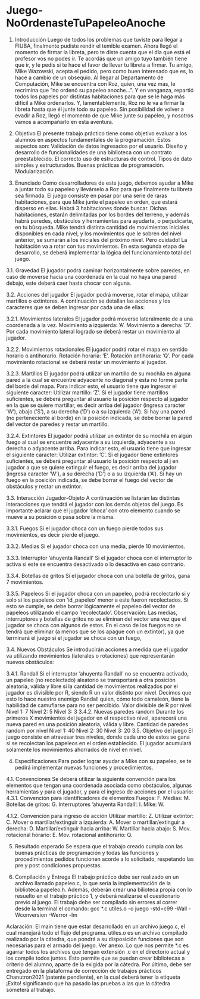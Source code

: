 # Juego- NoOrdenasteTuPapeleoAnoche

1. Introducción
Luego de todos los problemas que tuviste para llegar a FIUBA, finalmente pudiste rendir el temible examen. Ahora
llegó el momento de firmar la libreta, pero te diste cuenta que el día que está el profesor vos no podes ir. Te acordás
que un amigo tuyo también tiene que ir, y le pedís si te hace el favor de llevar tu libreta a firmar.
Tu amigo, Mike Wazowski, acepta el pedido, pero como buen interesado que es, lo hace a cambio de un obsequio.
Al llegar al Departamento de Computación, Mike se encuentra con Roz, quien, una vez más, le recrimina que ”no
ordenó su papeleo anoche...”. Y en venganza, repartió todos los papeles por distintas habitaciones para que se le
haga más difícil a Mike ordenarlos. Y, lamentablemente, Roz no le va a firmar la libreta hasta que él junte todo su
papeleo.
Sin posibilidad de volver a evadir a Roz, llegó el momento de que Mike junte su papeleo, y nosotros vamos a
acompañarlo en esta aventura.

2. Objetivo
El presente trabajo práctico tiene como objetivo evaluar a los alumnos en aspectos fundamentales de la programación. Estos aspectos son:
Validación de datos ingresados por el usuario.
Diseño y desarrollo de funcionalidades de una biblioteca con un contrato preestablecido.
El correcto uso de estructuras de control.
Tipos de dato simples y estructurados.
Buenas prácticas de programación.
Modularización.

3. Enunciado
Como desarrolladores de este juego, debemos ayudar a Mike a juntar todo su papeleo y llevárselo a Roz para que
finalmente tu libreta sea firmada.
El juego consiste en pasar por una serie de raras habitaciones, para que Mike junte el papeleo en orden, que estará
disperso en ellas.
Habrá 3 habitaciones donde buscar. Dichas habitaciones, estarán delimitadas por los bordes del terreno, y además
habrá paredes, obstáculos y herramientas para ayudarte, o perjudicarte, en tu búsqueda.
Mike tendrá distinta cantidad de movimientos iniciales disponibles en cada nivel, y los movimientos que le sobren
del nivel anterior, se sumarán a los iniciales del próximo nivel.
Pero cuidado! La habitación va a rotar con tus movimientos.
En esta segunda etapa de desarrollo, se deberá implementar la lógica del funcionamiento total del juego.

3.1. Gravedad
El jugador podrá caminar horizontalmente sobre paredes, en caso de moverse hacia una coordenada en la cual no
haya una pared debajo, este deberá caer hasta chocar con alguna.

3.2. Acciones del jugador
El jugador podrá moverse, rotar el mapa, utilizar martillos o extintores.
A continuación se detallan las acciones y los caracteres que se deben ingresar por cada una de ellas:

3.2.1. Movimientos laterales
El jugador podrá moverse lateralmente de a una coordenada a la vez.
Movimiento a izquierda: ’A’.
Movimiento a derecha: ’D’.
Por cada movimiento lateral logrado se deberá restar un movimiento al jugador.

3.2.2. Movimientos rotacionales
El jugador podrá rotar el mapa en sentido horario o antihorario.
Rotación horaria: ’E’.
Rotación antihoraria: ’Q’.
Por cada movimiento rotacional se deberá restar un movimiento al jugador.

3.2.3. Martillos
El jugador podrá utilizar un martillo de su mochila en alguna pared a la cual se encuentre adyacente no diagonal
y esta no forme parte del borde del mapa.
Para indicar esto, el usuario tiene que ingresar el siguiente caracter:
Utilizar martillo: ’Z’.
Si el jugador tiene martillos suficientes, se deberá preguntar al usuario la posición respecto al jugador en la que
se quiere martillar, es decir arriba del jugador (ingresa caracter ’W’), abajo (’S’), a su derecha (’D’) o a su izquierda
(’A’).
Si hay una pared (no perteneciente al borde) en la posición indicada, se debe borrar la pared del vector de paredes
y restar un martillo.

3.2.4. Extintores
El jugador podrá utilizar un extintor de su mochila en algún fuego al cual se encuentre adyacente a su izquierda,
adyacente a su derecha o adyacente arriba.
Para indicar esto, el usuario tiene que ingresar el siguiente caracter:
Utilizar extintor: ’C’.
Si el jugador tiene extintores suficientes, se deberá preguntar al usuario la posición respecto al j en jugador a que
se quiere extinguir el fuego, es decir arriba del jugador (ingresa caracter ’W’), a su derecha (’D’) o a su izquierda
(’A’).
Si hay un fuego en la posición indicada, se debe borrar el fuego del vector de obstáculos y restar un extintor.

3.3. Interacción Jugador-Objeto
A continuación se listarán las distintas interacciones que tendrá el jugador con los demás objetos del juego. Es
importante aclarar que el jugador ’choca’ con otro elemento cuando se mueve a su posición o pasa sobre la misma.

3.3.1. Fuegos
Si el jugador choca con un fuego pierde todos sus movimientos, es decir pierde el juego.

3.3.2. Medias
Si el jugador choca con una media, pierde 10 movimientos.

3.3.3. Interruptor ’ahuyenta Randall’
Si el jugador choca con el interruptor lo activa si este se encuentra desactivado o lo desactiva en caso contrario.

3.3.4. Botellas de gritos
Si el jugador choca con una botella de gritos, gana 7 movimientos.

3.3.5. Papeleos
Si el jugador choca con un papeleo, podrá recolectarlo si y solo si los papeleos con ’id_papeleo’ menor a este
fueron recolectados.
Si esto se cumple, se debe borrar lógicamente el papeleo del vector de papeleos utilizando el campo ’recolectado’.
Observación: Las medias, interruptores y botellas de gritos no se eliminan del vector una vez que el jugador se
choca con algunos de estos. En el caso de los fuegos no se tendrá que eliminar (a menos que se los apague con un
extintor), ya que terminará el juego si el jugador se choca con un fuego,

3.4. Nuevos Obstáculos
Se introducirán acciones a medida que el jugador va utilizando movimientos (laterales o rotaciones) que representarán nuevos obstáculos:

3.4.1. Randall
Si el interruptor ’ahuyenta Randall’ no se encuentra activado, un papeleo (no recolectado) aleatorio se transportará
a otra posición aleatoria, válida y libre si la cantidad de movimientos realizados por el jugador es divisible por R,
siendo R un valor distinto por nivel. Decimos que esto lo hace nuestro enemigo Randall quien, cómo todo camaleón,
tiene la habilidad de camuflarse para no ser percibido.
Valor divisible de R por nivel
Nivel 1: 7
Nivel 2: 5
Nivel 3: 3
3.4.2. Nuevas paredes random
Durante los primeros X movimientos del jugador en el respectivo nivel, aparecerá una nueva pared en una posición
aleatoria, válida y libre.
Cantidad de paredes random por nivel
Nivel 1: 40
Nivel 2: 30
Nivel 3: 20
3.5. Objetivo del juego
El juego consiste en atravesar tres niveles, donde cada uno de estos se gana si se recolectan los papeleos en el
orden establecido.
El jugador acumulará solamente los movimientos ahorrados de nivel en nivel.

4. Especificaciones
Para poder lograr ayudar a Mike con su papeleo, se te pedirá implementar nuevas funciones y procedimientos.

4.1. Convenciones
Se deberá utilizar la siguiente convención para los elementos que tengan una coordenada asociada como obstáculos,
algunas herramientas y para el jugador, y para el ingreso de acciones por el usuario:
4.3.1. Convención para identificadores de elementos
Fuegos: F.
Medias: M.
Botellas de gritos: G.
Interruptores ’ahuyenta Randall’: I.
Mike: W.

4.1.2. Convención para ingreso de acción
Utilizar martillo: Z.
Utilizar extintor: C.
Mover o martillar/extinguir a izquierda: A.
Mover o martillar/extinguir a derecha: D.
Martillar/extinguir hacia arriba: W.
Martillar hacia abajo: S.
Mov. rotacional horario: E.
Mov. rotacional antihorario: Q.

5. Resultado esperado
Se espera que el trabajo creado cumpla con las buenas prácticas de programación y todas las funciones y procedimientos pedidos funcionen acorde a lo solicitado, respetando las pre y post condiciones propuestas.

6. Compilación y Entrega
El trabajo práctico debe ser realizado en un archivo llamado papeleo.c, lo que sería la implementación de la
biblioteca papeleo.h. Además, deberán crear una bilioteca propia con lo resuelto en el trabajo práctico 1, y deberá
realizarse el cuestionario previo al juego. El trabajo debe ser compilado sin errores al correr desde la terminal el
comando:
 gcc *.c utiles.o -o juego -std=c99 -Wall -Wconversion -Werror -lm

Aclaración: El main tiene que estar desarrollado en un archivo juego.c, el cual manejará todo el flujo del programa.
utiles.o es un archivo compilado realizado por la cátedra, que pondrá a su disposición funciones que son necesarias
para el armado del juego. Ver anexo.
Lo que nos permite *.c es agarrar todos los archivos que tengan extensión .c en el directorio actual y los compile
todos juntos. Esto permite que se puedan crear bibliotecas a criterio del alumno, aparte de la exigida por la cátedra.
Por último, debe ser entregado en la plataforma de corrección de trabajos prácticos Chanutron2021 (patente
pendiente), en la cual deberá tener la etiqueta ¡Exito! significando que ha pasado las pruebas a las que la cátedra
someterá al trabajo.


